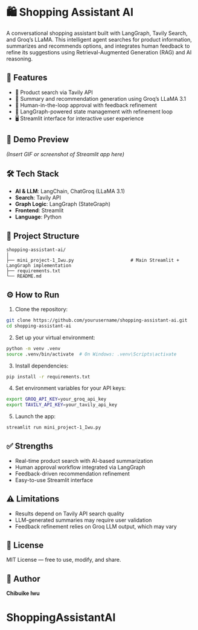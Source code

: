 
# 🛍️ Shopping Assistant AI

A conversational shopping assistant built with LangGraph, Tavily Search, and Groq’s LLaMA. This intelligent agent searches for product information, summarizes and recommends options, and integrates human feedback to refine its suggestions using Retrieval-Augmented Generation (RAG) and AI reasoning.

## 🚀 Features

- 🔎 Product search via Tavily API
- 🧠 Summary and recommendation generation using Groq’s LLaMA 3.1
- 🙋 Human-in-the-loop approval with feedback refinement
- 🔁 LangGraph-powered state management with refinement loop
- 🖥️ Streamlit interface for interactive user experience

## 📸 Demo Preview

*(Insert GIF or screenshot of Streamlit app here)*

## 🛠️ Tech Stack

- **AI & LLM**: LangChain, ChatGroq (LLaMA 3.1)
- **Search**: Tavily API
- **Graph Logic**: LangGraph (StateGraph)
- **Frontend**: Streamlit
- **Language**: Python

## 📂 Project Structure

```
shopping-assistant-ai/
│
├── mini_project-1_Iwu.py                     # Main Streamlit + LangGraph implementation
├── requirements.txt
└── README.md
```

## ⚙️ How to Run

1. Clone the repository:

```bash
git clone https://github.com/yourusername/shopping-assistant-ai.git
cd shopping-assistant-ai
```

2. Set up your virtual environment:

```bash
python -m venv .venv
source .venv/bin/activate  # On Windows: .venv\Scripts\activate
```

3. Install dependencies:

```bash
pip install -r requirements.txt
```

4. Set environment variables for your API keys:

```bash
export GROQ_API_KEY=your_groq_api_key
export TAVILY_API_KEY=your_tavily_api_key
```

5. Launch the app:

```bash
streamlit run mini_project-1_Iwu.py
```

## ✅ Strengths

- Real-time product search with AI-based summarization
- Human approval workflow integrated via LangGraph
- Feedback-driven recommendation refinement
- Easy-to-use Streamlit interface

## ⚠️ Limitations

- Results depend on Tavily API search quality
- LLM-generated summaries may require user validation
- Feedback refinement relies on Groq LLM output, which may vary

## 📄 License

MIT License — free to use, modify, and share.

## 👤 Author

**Chibuike Iwu**  

# ShoppingAssistantAI
